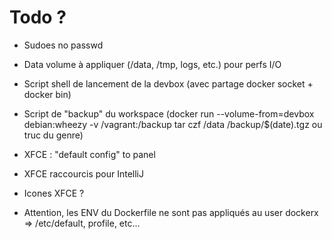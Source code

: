 # Todo ?

* Sudoes no passwd
* Data volume à appliquer (/data, /tmp, logs, etc.) pour perfs I/O

* Script shell de lancement de la devbox (avec partage docker socket + docker bin)
* Script de "backup" du workspace (docker run --volume-from=devbox debian:wheezy -v /vagrant:/backup tar czf /data /backup/$(date).tgz ou truc du genre) 

* XFCE : "default config" to panel
* XFCE raccourcis pour IntelliJ
* Icones XFCE ?

* Attention, les ENV du Dockerfile ne sont pas appliqués au user dockerx => /etc/default, profile, etc...